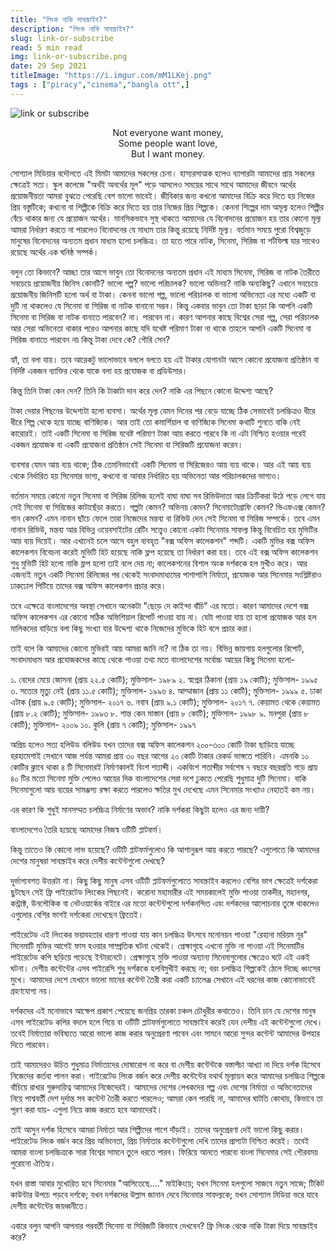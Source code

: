 ```yaml
---
title: "লিংক নাকি সাবস্ক্রাইব?"
description: "লিংক নাকি সাবস্ক্রাইব?"
slug: link-or-subscribe
read: 5 min read
img: link-or-subscribe.png
date: 29 Sep 2021
titleImage: "https://i.imgur.com/mM1LKej.png"
tags : ["piracy","cinema","bangla ott",]
---
```


![link or subscribe](https://i.imgur.com/mM1LKej.png)


<p align=center>
Not everyone want money,<br>
Some people want love,<br>
But I want money.
</p>


সোশ্যাল মিডিয়ার বদৌলতে এই মিমটা আমাদের সকলের চেনা। হাস্যরসাত্মক হলেও ব্যাপারটা আমাদের প্রায় সকলের ক্ষেত্রেই সত্য। স্কুল কলেজে "অর্থই অনর্থের মূল" পড়ে আসলেও সময়ের সাথে সাথে আমাদের জীবনে অর্থের প্রয়োজনীয়তা আমরা বুঝতে পেরেছি বেশ ভালো ভাবেই।
জীবিকার জন্য কখনো আমাদের বিক্রি করে দিতে হয় নিজের প্রিয় বস্তুটিকে; কখনো বা শিল্পীকে বিক্রি করে দিতে হয় তার নিজের প্রিয় শিল্পকে। কেননা শিল্পের দাম অমূল্য হলেও শিল্পীর বেঁচে থাকার জন্য যে প্রয়োজন অর্থের। মানসিকভাবে সুস্থ থাকতে আমাদের যে বিনোদনের প্রয়োজন হয় তার কোনো মূল্য আমরা নির্ধারণ করতে না পারলেও বিনোদনের যে মাধ্যম তার কিন্তু রয়েছে নির্দিষ্ট মূল্য।
বর্তমান সময়ে পুরো বিশ্বজুড়ে মানুষের বিনোদনের অন্যতম প্রধান মাধ্যম হলো চলচ্চিত্র। তা হতে পারে নাটক, সিনেমা, সিরিজ বা শর্টফিল্ম যার সাথেও রয়েছে অর্থের এক ঘনিষ্ঠ সম্পর্ক।

বলুন তো কিভাবে? আচ্ছা তার আগে ভাবুন তো বিনোদনের অন্যতম প্রধান এই মাধ্যম সিনেমা, সিরিজ বা নাটক তৈরীতে সবচেয়ে প্রয়োজনীয় জিনিস কোনটি? ভালো গল্প? ভালো পরিচালক? ভালো অভিনয়? নাকি অন্যকিছু?
এখানে সবচেয়ে প্রয়োজনীয় জিনিসটি হলো অর্থ বা টাকা। কেননা ভালো গল্প, ভালো পরিচালক বা ভালো অভিনেতা এর মধ্যে একটি বা দুটি না থাকলেও যে সিনেমা বা সিরিজ বা নাটক বানানো সম্ভব। কিন্তু একবার ভাবুন তো টাকা ছাড়া কি আপনি একটি সিনেমা বা সিরিজ বা নাটক বানাতে পারবেন? না। পারবেন না। কারণ আপনার কাছে বিশ্বের সেরা গল্প, সেরা পরিচালক আর সেরা অভিনেতা থাকার পরেও আপনার কাছে যদি যথেষ্ট পরিমাণ টাকা না থাকে তাহলে আপনি একটি সিনেমা বা সিরিজ বানাতে পারবেন না৷
কিন্তু টাকা দেবে কে? গৌরি সেন?

হ্যাঁ, তা বলা যায়। তবে আরেকটু ভালোভাবে বললে বলতে হয় এই টাকার যোগানটা আসে কোনো প্রযোজনা প্রতিষ্ঠান বা নির্দিষ্ট একজন ব্যাক্তির থেকে যাকে বলা হয় প্রযোজক বা প্রডিউসার।

কিন্তু তিনি টাকা কেন দেন? তিনি কি টাকাটা দান করে দেন? নাকি এর পিছনে কোনো উদ্দেশ্য আছে?

টাকা দেয়ার পিছনের উদ্দেশ্যটা হলো ব্যবসা। অর্থের মূল্য যেমন দিনের পর বেড়ে যাচ্ছে ঠিক সেভাবেই চলচ্চিত্রও ধীরে ধীরে শিল্প থেকে হয়ে যাচ্ছে বাণিজ্যিক। আর তাই তো কমার্শিয়াল বা বাণিজ্যিক সিনেমা কথাটি শুনতে বাকি নেই কারোরই। তাই একটি সিনেমা বা সিরিজ যথেষ্ট পরিমাণ টাকা আয় করতে পারবে কি না এটা নিশ্চিত হওয়ার পরেই একজন প্রযোজক বা একটি প্রযোজনা প্রতিষ্ঠান সেই সিনেমা বা সিরিজটি প্রযোজনা করেন।

ব্যবসার যেমন আয় ব্যয় থাকে; ঠিক তেমনিভাবেই একটি সিনেমা বা সিরিজেরও আয় ব্যয় থাকে। আর এই আয় ব্যয় থেকে নির্ধারিত হয় সিনেমার ভাগ্য, কখনো বা আবার নির্ধারিত হয় অভিনেতা আর পরিচালকদের ভাগ্যও।

বর্তমান সময়ে কোনো নতুন সিনেমা বা সিরিজ রিলিজ হলেই বাঘা বাঘা সব রিভিউদাতা আর ক্রিটিকরা উঠে পড়ে লেগে যায় সেই সিনেমা বা সিরিজের কাটাছেঁড়া করতে। গল্পটা কেমন? অভিনয় কেমন? সিনেমাটোগ্রাফি কেমন? ভিএফএক্স কেমন? গান কেমন? এমন নানান ছাঁচে ফেলে তারা নিজেদের মন্তব্য বা রিভিউ দেন সেই সিনেমা বা সিরিজ সম্পর্কে।
তবে এমন নানান রিভিউ, মন্তব্য আর বিভিন্ন ওয়েবসাইটের রেটিং সত্ত্বেও কোনো একটা সিনেমার সাফল্য কিন্তু বিবেচিত হয় মুভিটির আয় ব্যয় দিয়েই। আর এখানেই চলে আসে বহুল ব্যবহৃত "বক্স অফিস কালেকশন" শব্দটি। একটি মুভির বক্স অফিস কালেকশন বিবেচনা করেই মুভিটি হিট হয়েছে নাকি ফ্লপ হয়েছে তা নির্ধারণ করা হয়। তবে এই বক্স অফিস কালেকশন শুধু মুভিটি হিট হলো নাকি ফ্লপ হলো তাই বলে দেয় না; কালেকশনের বিশাল অংক দর্শককে হল মুখীও করে। আর এজন্যই নতুন একটি সিনেমা রিলিজের পর থেকেই সংবাদমাধ্যমের পাশাপাশি নির্মাতা, প্রযোজক আর সিনেমার সংশ্লিষ্টরাও ঢাকঢোল পিটিয়ে তাদের বক্স অফিস কালেকশন প্রচার করে।

  

তবে এক্ষেত্রে বাংলাদেশের অবস্থা সেখানে অনেকটা "ছেড়ে দে কাইন্দা বাঁচি" এর মতো। কারণ আমাদের দেশে বক্স অফিস কালেকশন এর কোনো সঠিক অফিশিয়াল রিপোর্ট পাওয়া যায় না। যেটা পাওয়া যায় তা হলো প্রযোজক আর হল মালিকদের বাড়িয়ে বলা কিছু সংখ্যা যার উদ্দেশ্য থাকে নিজেদের মুভিকে হিট বলে প্রচার করা।

  

তাই বলে কি আমাদের কোনো মুভিরই আয় আমরা জানি না? না ঠিক তা নয়। বিভিন্ন জায়গায় হলগুলোর রিপোর্ট, সংবাদমাধ্যম আর প্রযোজকদের কাছে থেকে পাওয়া তথ্য মতে বাংলাদেশের সর্বোচ্চ আয়ের কিছু সিনেমা হলো-

১. বেদের মেয়ে জোসনা (প্রায় ২২.৫ কোটি); মুক্তিসাল- ১৯৮৯
২. স্বপ্নের ঠিকানা (প্রায় ১৯ কোটি); মুক্তিসাল- ১৯৯৫
৩. সত্যের মৃত্যু নেই (প্রায় ১১.৫ কোটি); মুক্তিসাল- ১৯৯৬
৪. আম্মাজান (প্রায় ১১ কোটি); মুক্তিসাল- ১৯৯৯
৫. ঢাকা এটাক (প্রায় ৯.৫ কোটি); মুক্তিসাল- ২০১৭
৬. নবাব (প্রায় ৯.১ কোটি); মুক্তিসাল- ২০১৭
৭. কেয়ামত থেকে কেয়ামত (প্রায় ৮.২ কোটি); মুক্তিসাল- ১৯৯৩
৮. শান্ত কেন মাস্তান (প্রায় ৮ কোটি); মুক্তিসাল- ১৯৯৮
৯. মনপুরা (প্রায় ৮ কোটি); মুক্তিসাল- ২০০৯
১০. কুলি (প্রায় ৭ কোটি); মুক্তিসাল- ১৯৯৭

অপ্রিয় হলেও সত্য হলিউড বলিউড যখন তাদের বক্স অফিস কালেকশন ২০০-৩০০ কোটি টাকা ছাড়িয়ে যাচ্ছে হরহামেশাই সেখানে আজ পর্যন্ত আমরা প্রায় ৩০ বছর আগের ২০ কোটি টাকার রেকর্ড ভাঙ্গতে পারিনি। এমনকি ১০ কোটির ক্লাবে থাকা ৪ টি সিনেমারই নির্মাণকালই বিংশ শতাব্দী। একবিংশ শতাব্দীর সর্বশেষ ৭ বছরে বছরপ্রতি গড়ে প্রায় ৪০ টির মতো সিনেমা মুক্তি পেলেও আয়ের দিক বাংলাদেশের সেরা দশে ঢুকতে পেরেছি শুধুমাত্র দুটি সিনেমা। বাকি সিনেমাগুলো আয় ব্যয়ের সামঞ্জস্য রক্ষা করতে পারলেও ক্ষতির মুখ দেখেছে এমন সিনেমার সংখ্যাও নেহাতই কম নয়।

এর কারণ কি শুধুই মানসম্মত চলচ্চিত্র নির্মাণের অভাব? নাকি দর্শকরা কিছুটা হলেও এর জন্য দায়ী?

বাংলাদেশেও তৈরি হয়েছে আমাদের নিজস্ব ওটিটি প্লাটফর্ম।

  

কিন্তু তাতেও কি কোনো লাভ হয়েছে? ওটিটি প্লাটফর্মগুলোও কি আশানুরূপ আয় করতে পারছে? এগুলোতে কি আমাদের দেশের মানুষরা সাবস্ক্রাইব করে দেশীয় কন্টেন্টগুলো দেখছে?

  

দূর্ভাগ্যবশত উত্তরটা না। কিছু কিছু মানুষ এসব ওটিটি প্লাটফর্মগুলোতে সাবস্ক্রাইব করলেও বেশির ভাগ ক্ষেত্রেই দর্শকেরা ছুটছেন সেই ফ্রি পাইরেটেড লিংকের পিছনেই। করোনা মহামারীর এই সময়কালেই মুক্তি পাওয়া তাকদীর, মহানগর, কন্ট্রাক্ট, উনলৌকিক বা নেটওয়ার্কের বাইরে এর মতো কন্টেন্টগুলো দর্শকনন্দিত এবং দর্শকদের আলোচনার তুঙ্গে থাকলেও এগুলোর বেশির ভাগই দর্শকেরা দেখেছেন ফ্রিতেই।

  

পাইরেটেড এই লিংকের ভয়াবহতার ধারণা পাওয়া যায় কান চলচ্চিত্র উৎসবে মনোনয়ন পাওয়া "রেহানা মরিয়ম নূর" সিনেমাটি মুক্তির আগেই ফাস হওয়ার সাম্প্রতিক ঘটনা থেকেই। প্রেক্ষাগৃহে এখনো মুক্তি না পাওয়া এই সিনেমাটির পাইরেটেড কপি ছড়িয়ে পড়েছে ইন্টারনেটে। প্রেক্ষাগৃহে মুক্তি পাওয়া অন্যান্য সিনেমাগুলোর ক্ষেত্রেও ঘটে এই একই ঘটনা। দেশীয় কন্টেন্টের এসব পাইরেসি শুধু দর্শককে হলবিমুখীই করছে না; বরং চলচ্চিত্র শিল্পকেই ঠেলে দিচ্ছে ধ্বংসের মুখে। আমাদের দেশে যেখানে ভালো মানের কন্টেন্ট তৈরী করা একটি চ্যালেঞ্জ সেখানে এই ধরনের কাজ কোনোভাবেই গ্রহণযোগ্য নয়।

  

দর্শকদের এই মনোভাবে আক্ষেপ প্রকাশ পেয়েছে জনপ্রিয় তারকা চঞ্চল চৌধুরীর কথাতেও। তিনি চান যে দেশের মানুষ এসব পাইরেটেড কপির বদলে হলে গিয়ে বা ওটিটি প্লাটফর্মগুলোতে সাবস্ক্রাইব করেই যেন দেশীয় এই কন্টেন্টগুলো দেখে। তবেই নির্মাতারা ভবিষ্যতে আরো ভালো কাজ করার অনুপ্রেরণা পাবেন এবং সামনে আরো সুন্দর কন্টেন্ট আমাদের উপহার দিতে পারবেন।

  

তাই আমাদেরও উচিত শুধুমাত্র নির্মাতাদের দোষারোপ না করে বা দেশীয় কন্টেন্টকে বস্তাপঁচা আখ্যা না দিয়ে দর্শক হিসেবে নিজেদের কর্তব্য পালন করা। পাইরেটেড লিংক বর্জন করে দেশীয় কন্টেন্টের যথার্থ মূল্যায়ন করে আমাদের চলচ্চিত্র শিল্পকে বাঁচিয়ে রাখার গুরুদায়িত্ব আমাদের নিজেদেরই। আমাদের দেশের লেখকদের গল্প এবং দেশের নির্মাতা ও অভিনেতাদের নিয়ে পাশ্ববর্তী দেশ দুর্দান্ত সব কন্টেন্ট তৈরী করতে পারলেও; আমরা কেন পারছি না, আমাদের ঘাটতি কোথায়, কিভাবে তা পূরণ করা যায়- এগুলা নিয়ে কাজ করতে হবে আমাদেরই।

তাই আসুন দর্শক হিসেবে আমরা নির্মাতা আর শিল্পীদের পাশে দাঁড়াই। তাদের অনুপ্রেরণা দেই ভালো কিছু করার। পাইরেটেড লিংক বর্জন করে প্রিয় অভিনেতা, প্রিয় নির্মাতার কন্টেন্টগুলো দেখি তাদের প্রাপ্যটা নিশ্চিত করেই। তবেই আমরা বাংলা চলচ্চিত্রকে সারা বিশ্বের সামনে তুলে ধরতে পারব। ফিরিয়ে আনতে পারবো বাংলা সিনেমার সেই গৌরবময় পুরোনো ঐতিহ্য।

  

যখন রাস্তা আবার মুখোরিত হবে সিনেমার "আসিতেছে…." মাইকিংয়ে; যখন সিনেমা হলগুলো সাজবে নতুন সাজে; টিকিট কাউন্টার উপচে পড়বে দর্শকে; যখন দর্শকদের উল্লাস জানান দেবে সিনেমার সাফল্যকে; যখন সোশ্যাল মিডিয়া ভরে যাবে দেশীয় কন্টেন্টের জয়ধ্বনীতে।

  
  

এবারে বলুন আপনি আপনার পরবর্তী সিনেমা বা সিরিজটি কিভাবে দেখবেন? ফ্রি লিংক থেকে নাকি টাকা দিয়ে সাবস্ক্রাইব করে?